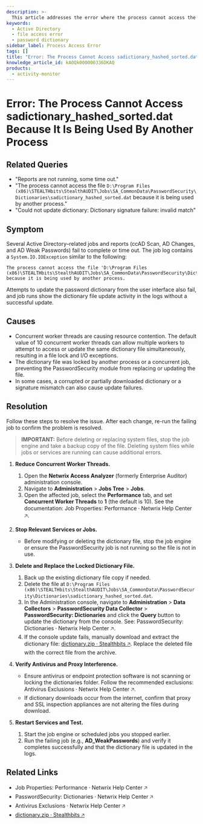 ```yaml
---
description: >-
  This article addresses the error where the process cannot access the file `sadictionary_hashed_sorted.dat` due to it being used by another process, detailing symptoms, causes, and resolutions.
keywords:
  - Active Directory
  - file access error
  - password dictionary
sidebar_label: Process Access Error
tags: []
title: "Error: The Process Cannot Access sadictionary_hashed_sorted.dat Because It Is Being Used By Another Process"
knowledge_article_id: kA0Qk000000336DKAQ
products:
  - activity-monitor
---
```


# Error: The Process Cannot Access sadictionary_hashed_sorted.dat Because It Is Being Used By Another Process

## Related Queries

- "Reports are not running, some time out."
- "The process cannot access the file `D:\Program Files (x86)\STEALTHbits\StealthAUDIT\Jobs\SA_CommonData\PasswordSecurity\Dictionaries\sadictionary_hashed_sorted.dat` because it is being used by another process."
- "Could not update dictionary: Dictionary signature failure: invalid match"

## Symptom

Several Active Directory–related jobs and reports (ccAD Scan, AD Changes, and AD Weak Passwords) fail to complete or time out. The job log contains a `System.IO.IOException` similar to the following:

```
The process cannot access the file 'D:\Program Files (x86)\STEALTHbits\StealthAUDIT\Jobs\SA_CommonData\PasswordSecurity\Dictionaries\sadictionary_hashed_sorted.dat' because it is being used by another process.
```

Attempts to update the password dictionary from the user interface also fail, and job runs show the dictionary file update activity in the logs without a successful update.

## Causes

- Concurrent worker threads are causing resource contention. The default value of 10 concurrent worker threads can allow multiple workers to attempt to access or update the same dictionary file simultaneously, resulting in a file lock and I/O exceptions.
- The dictionary file was locked by another process or a concurrent job, preventing the PasswordSecurity module from replacing or updating the file.
- In some cases, a corrupted or partially downloaded dictionary or a signature mismatch can also cause update failures.

## Resolution

Follow these steps to resolve the issue. After each change, re-run the failing job to confirm the problem is resolved.

> **IMPORTANT:** Before deleting or replacing system files, stop the job engine and take a backup copy of the file. Deleting system files while jobs or services are running can cause additional errors.

1. **Reduce Concurrent Worker Threads.**
   1. Open the **Netwrix Access Analyzer** (formerly Enterprise Auditor) administration console.
   2. Navigate to **Administration** > **Jobs Tree** > **Jobs**.
   3. Open the affected job, select the **Performance** tab, and set **Concurrent Worker Threads** to **1** (the default is 10). See the documentation: Job Properties: Performance ⸱ Netwrix Help Center 🡥.
   
2. **Stop Relevant Services or Jobs.**
   - Before modifying or deleting the dictionary file, stop the job engine or ensure the PasswordSecurity job is not running so the file is not in use.

3. **Delete and Replace the Locked Dictionary File.**
   1. Back up the existing dictionary file copy if needed.
   2. Delete the file at `D:\Program Files (x86)\STEALTHbits\StealthAUDIT\Jobs\SA_CommonData\PasswordSecurity\Dictionaries\sadictionary_hashed_sorted.dat`.
   3. In the Administration console, navigate to **Administration** > **Data Collectors** > **PasswordSecurity Data Collector** > **PasswordSecurity: Dictionaries** and click the **Query** button to update the dictionary from the console. See: PasswordSecurity: Dictionaries ⸱ Netwrix Help Center 🡥.
   4. If the console update fails, manually download and extract the dictionary file: [dictionary.zip ⸱ Stealthbits 🡥](https://downloads.stealthbits.com/access/files/Passwords/dictionary.zip). Replace the deleted file with the correct file from the archive.

4. **Verify Antivirus and Proxy Interference.**
   - Ensure antivirus or endpoint protection software is not scanning or locking the dictionaries folder. Follow the recommended exclusions: Antivirus Exclusions ⸱ Netwrix Help Center 🡥.
   - If dictionary downloads occur from the internet, confirm that proxy and SSL inspection appliances are not altering the files during download.

5. **Restart Services and Test.**
   1. Start the job engine or scheduled jobs you stopped earlier.
   2. Run the failing job (e.g., **AD_WeakPasswords**) and verify it completes successfully and that the dictionary file is updated in the logs.

## Related Links

- Job Properties: Performance ⸱ Netwrix Help Center 🡥
- PasswordSecurity: Dictionaries ⸱ Netwrix Help Center 🡥
- Antivirus Exclusions ⸱ Netwrix Help Center 🡥
- [dictionary.zip ⸱ Stealthbits 🡥](https://downloads.stealthbits.com/access/files/Passwords/dictionary.zip)